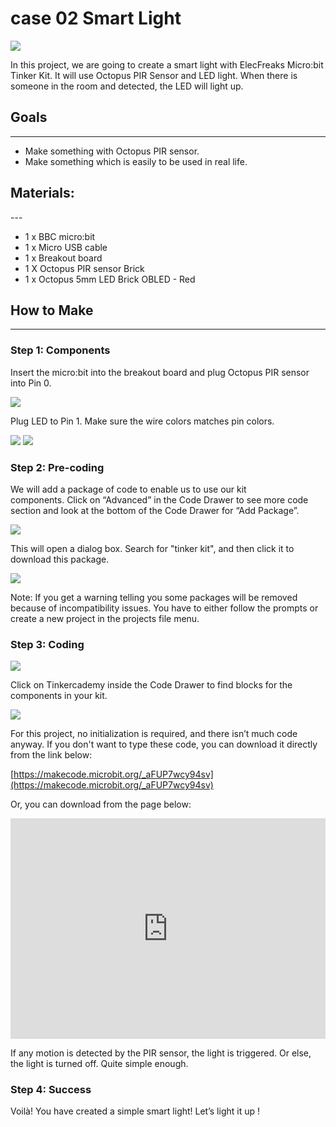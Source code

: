 # case 02 Smart Light 

![](./images/hEALUQr.jpg)  

In this project, we are going to create a smart light with ElecFreaks Micro:bit Tinker Kit. It will use Octopus PIR Sensor and LED light. When there is someone in the room and detected, the LED will light up. 


## Goals
---

- Make something with Octopus PIR sensor.
- Make something which is easily to be used in real life.


## Materials:    
---    

- 1 x BBC micro:bit
- 1 x Micro USB cable
- 1 x Breakout board
- 1 X Octopus PIR sensor Brick
- 1 x Octopus 5mm LED Brick OBLED - Red


## How to Make
---

### Step 1: Components

Insert the micro:bit into the breakout board and plug Octopus PIR sensor into Pin 0.

![](./images/y4rPaD2.jpg)

Plug LED to Pin 1. Make sure the wire colors matches pin colors.

![](./images/f2mpSkX.jpg)
![](./images/ZhIpbTH.jpg)

### Step 2: Pre-coding

We will add a package of code to enable us to use our kit components. Click on “Advanced” in the Code Drawer to see more code section and look at the bottom of the Code Drawer for “Add Package”.

![](./images/EbsfYUB.jpg)

This will open a dialog box. Search for "tinker kit", and then click it to download this package.

![](./images/Ry7hl2a.png)

Note: If you get a warning telling you some packages will be removed because of incompatibility issues. You have to either follow the prompts or create a new project in the projects file menu.

### Step 3: Coding

![](./images/LXlAX9g.jpg)

Click on Tinkercademy inside the Code Drawer to find blocks for the components in your kit.

![](./images/LzcSQ8M.jpg)

For this project, no initialization is required, and there isn’t much code anyway.
If you don't want to type these code, you can download it directly from the link below:

[https://makecode.microbit.org/_aFUP7wcy94sv](https://makecode.microbit.org/_aFUP7wcy94sv)

Or, you can download from the page below:

<div style="position:relative;height:0;padding-bottom:70%;overflow:hidden;"><iframe style="position:absolute;top:0;left:0;width:100%;height:100%;" src="https://makecode.microbit.org/#pub:_aFUP7wcy94sv" frameborder="0" sandbox="allow-popups allow-forms allow-scripts allow-same-origin"></iframe></div>

If any motion is detected by the PIR sensor, the light is triggered. Or else, the light is turned off. Quite simple enough.

### Step 4: Success

Voilà! You have created a simple smart light! Let’s light it up !

